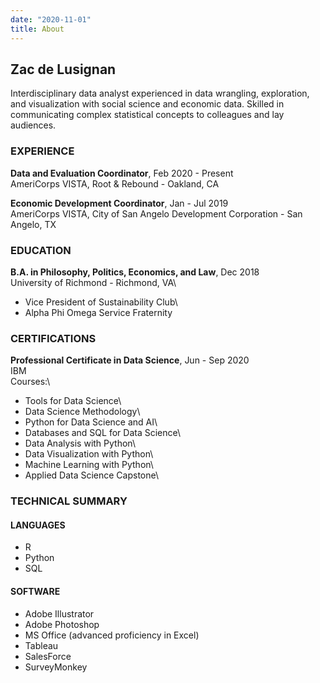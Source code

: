 ```yaml
---
date: "2020-11-01"
title: About 
---
```


## Zac de Lusignan

Interdisciplinary data analyst experienced in data wrangling, exploration, and visualization with social science and economic data. Skilled in communicating complex statistical concepts to colleagues and lay audiences.

### EXPERIENCE

**Data and Evaluation Coordinator**, Feb 2020 - Present\
AmeriCorps VISTA, Root & Rebound - Oakland, CA

**Economic Development Coordinator**, Jan - Jul 2019\
AmeriCorps VISTA, City of San Angelo Development Corporation - San Angelo, TX


### EDUCATION

**B.A. in Philosophy, Politics, Economics, and Law**, Dec 2018\
University of Richmond - Richmond, VA\
* Vice President of Sustainability Club\
* Alpha Phi Omega Service Fraternity


### CERTIFICATIONS

**Professional Certificate in Data Science**, Jun - Sep 2020\
IBM\
Courses:\
* Tools for Data Science\
* Data Science Methodology\
* Python for Data Science and AI\
* Databases and SQL for Data Science\
* Data Analysis with Python\
* Data Visualization with Python\
* Machine Learning with Python\
* Applied Data Science Capstone\

### TECHNICAL SUMMARY

#### LANGUAGES
* R
* Python
* SQL

#### SOFTWARE
* Adobe Illustrator
* Adobe Photoshop
* MS Office (advanced proficiency in Excel)
* Tableau
* SalesForce
* SurveyMonkey